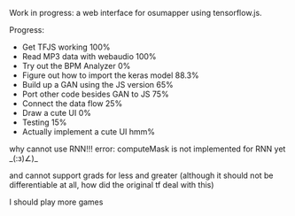 Work in progress: a web interface for osumapper using tensorflow.js.

Progress:

- Get TFJS working                          100%
- Read MP3 data with webaudio               100%
- Try out the BPM Analyzer                  0%
- Figure out how to import the keras model  88.3%
- Build up a GAN using the JS version       65%
- Port other code besides GAN to JS         75%
- Connect the data flow                     25%
- Draw a cute UI                            0%
- Testing                                   15%
- Actually implement a cute UI              hmm%

why cannot use RNN!!!
error: computeMask is not implemented for RNN yet
\_(:з)∠)\_

and cannot support grads for less and greater
(although it should not be differentiable at all, how did the original tf deal with this)

I should play more games
